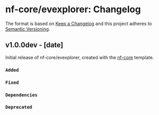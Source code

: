 # nf-core/evexplorer: Changelog

The format is based on [Keep a Changelog](https://keepachangelog.com/en/1.0.0/)
and this project adheres to [Semantic Versioning](https://semver.org/spec/v2.0.0.html).

## v1.0.0dev - [date]

Initial release of nf-core/evexplorer, created with the [nf-core](https://nf-co.re/) template.

### `Added`

### `Fixed`

### `Dependencies`

### `Deprecated`
